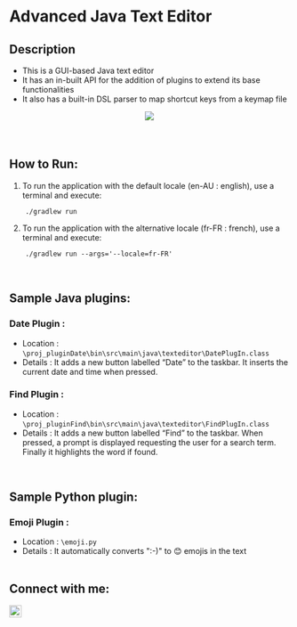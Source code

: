 # Advanced Java Text Editor

## Description
- This is a GUI-based Java text editor
- It has an in-built API for the addition of plugins to extend its base functionalities
- It also has a built-in DSL parser to map shortcut keys from a keymap file

<div align="center">
    <img src="https://i.imgur.com/RFJayeN.png">
    <span style="display:table-cell;height:20px;"></span>
</div>

<br/>

## How to Run:

1. To run the application with the default locale (en-AU : english), use a terminal and execute:

````
	./gradlew run
````

2. To run the application with the alternative locale (fr-FR : french), use a terminal and execute:

````
	./gradlew run --args='--locale=fr-FR'
````

<br/>


## Sample Java plugins:

### Date Plugin : 
- Location : `\proj_pluginDate\bin\src\main\java\texteditor\DatePlugIn.class`
- Details : It adds a new button labelled “Date” to the taskbar. It inserts the current date and time when pressed.

### Find Plugin : 
- Location : `\proj_pluginFind\bin\src\main\java\texteditor\FindPlugIn.class`
- Details : It adds a new button labelled “Find” to the taskbar. When pressed, a prompt is displayed requesting the user for a search term. Finally it highlights the word if found.

<br/>


## Sample Python plugin:

### Emoji Plugin : 
- Location : `\emoji.py`
- Details : It automatically converts ":-)" to 😊 emojis in the text
<br/><br/>

## Connect with me:
[<img align="left" alt="LinkedIn.com" width="22px" src="https://i.imgur.com/FDQIUtd.jpg" style="padding-right:10px;"/>][website]

<br/>

[website]: https://www.linkedin.com/in/amaan-seetal/